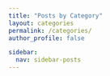 ```yaml
---
title: "Posts by Category"
layout: categories
permalink: /categories/
author_profile: false

sidebar:
  nav: sidebar-posts
---
```

